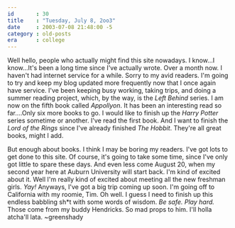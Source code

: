 ```yaml
---
id       : 30
title    : "Tuesday, July 8, 2oo3"
date     : 2003-07-08 21:48:00 -5
category : old-posts
era      : college
---
```


Well hello, people who actually might find this site nowadays.  I know...I know...It's been a long time since I've actually wrote.  Over a month now.  I haven't had internet service for a while.  Sorry to my avid readers.  I'm going to try and keep my blog updated more frequently now that I once again have service.  I've been keeping busy working, taking trips, and doing a summer reading project, which, by the way, is the <i> Left Behind </i> series.  I am now on the fifth book called <i> Appollyon</i>.  It has been an interesting read so far....Only six more books to go.  I would like to finish up the <i> Harry Potter</i> series sometime or another.  I've read the first book. And I want to finish the <i>  Lord of the Rings</i>  since I've already finished <i> The Hobbit</i>.  They're all great books, might I add.

But enough about books.  I think I may be boring my readers.  I've got lots to get done to this site.  Of course, it's going to take some time, since I've only got little to spare these days.  And even less come August 20, when my second year here at Auburn University will start back.  I'm kind of excited about it.  Well I'm really kind of excited about meeting all the new freshman girls.  <em> Yay!</em>
Anyways, I've got a big trip coming up soon.  I'm going off to California with my roomie, Tim.  Oh well.  I guess I need to finish up this endless babbling sh*t with some words of wisdom.  <i>  Be safe.  Play hard.</i>  Those come from my buddy Hendricks.  So mad props to him.  I'll holla atcha'll lata.  ~greenshady
